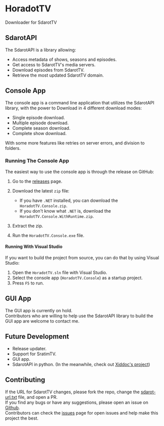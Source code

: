 # HoradotTV

Downloader for SdarotTV

## SdarotAPI

The SdarotAPI is a library allowing:

-   Access metadata of shows, seasons and episodes.
-   Get access to SdarotTV's media servers.
-   Download episodes from SdarotTV.
-   Retrieve the most updated SdarotTV domain.

## Console App

The console app is a command line application that utilizes the SdarotAPI library, with the power to Download in 4 different download modes:

-   Single episode download.
-   Multiple episode download.
-   Complete season download.
-   Complete show download.

With some more features like retries on server errors, and division to folders.

### Running The Console App

The easiest way to use the console app is through the release on GitHub:

1.  Go to the [releases](https://github.com/yairp03/HoradotTV/releases) page.

2.  Download the latest `zip` file:
    -   If you have `.NET` installed, you can download the `HoradotTV.Console.zip`.
    -   If you don't know what `.NET` is, download the `HoradotTV.Console.WithRuntime.zip`.

3.  Extract the zip.

4.  Run the `HoradotTV.Console.exe` file.

#### Running With Visual Studio

If you want to build the project from source, you can do that by using Visual Studio:

1.  Open the `HoradotTV.sln` file with Visual Studio.
2.  Select the console app (`HoradotTV.Console`) as a startup project.
3.  Press `F5` to run.

## GUI App

The GUI app is currently on hold.  
Contributors who are willing to help use the SdarotAPI library to build the GUI app are welcome to contact me.

## Future Development

-   Release updater.
-   Support for SratimTV.
-   GUI app.
-   SdarotAPI in python. (In the meanwhile, check out [Xiddoc's project](https://github.com/Xiddoc/PySdarot))

## Contributing

If the URL for SdarotTV changes, please fork the repo, change the [sdarot-url.txt](https://github.com/yairp03/HoradotTV/blob/master/Resources/sdarot-url.txt) file, and open a PR.  
If you find any bugs or have any suggestions, please open an issue on [Github](https://github.com/yairp03/HoradotTV/issues).  
Contributors can check the [issues](https://github.com/yairp03/HoradotTV/issues) page for open issues and help make this project the best.
